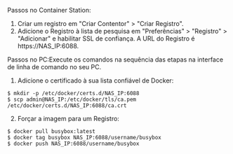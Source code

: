 Passos no Container Station:

1. Criar um registro em "Criar Contentor" > "Criar Registro".
2. Adicione o Registro à lista de pesquisa em "Preferências" > "Registro" > "Adicionar" e habilitar SSL de confiança. A URL do Registro é https://NAS_IP:6088.

Passos no PC:Execute os comandos na sequência das etapas na interface de linha de comando no seu PC.
1. Adicione o certificado à sua lista confiável de Docker:
```
$ mkdir -p /etc/docker/certs.d/NAS_IP:6088
$ scp admin@NAS_IP:/etc/docker/tls/ca.pem /etc/docker/certs.d/NAS_IP:6088/ca.crt
```
2. Forçar a imagem para um Registro:
```
$ docker pull busybox:latest
$ docker tag busybox NAS_IP:6088/username/busybox
$ docker push NAS_IP:6088/username/busybox
```
